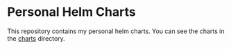 # Personal Helm Charts

This repository contains my personal helm charts. You can see the charts in the [charts](charts) directory.